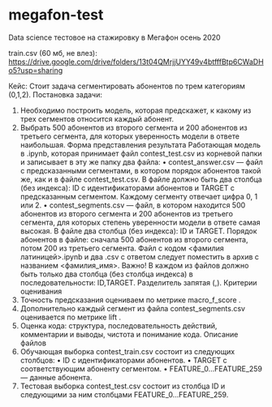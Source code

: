 # megafon-test
Data science тестовое на стажировку в Мегафон осень 2020

train.csv (60 мб, не влез): https://drive.google.com/drive/folders/13t04QMrjjUYY49v4btfffBtp6CWaDHo5?usp=sharing

Кейс:
Стоит задача сегментировать абонентов по трем категориям (0,1,2).
Постановка задачи:
1.	Необходимо построить модель, которая предскажет, к какому из трех сегментов относится каждый абонент.
2.	Выбрать 500 абонентов из второго сегмента и 200 абонентов из третьего сегмента, для которых уверенность модели в ответе наибольшая.
Форма представления результата
Работающая модель в .ipynb, которая принимает файл contest_test.csv из корневой папки и записывает в эту же папку два файла:
•	contest_answer.csv — файл с предсказанными сегментами, в котором порядок абонентов такой же, как и в файле contest_test.csv. В файле должно быть два столбца (без индекса): ID с идентификаторами абонентов и TARGET с предсказанным сегментом. Каждому сегменту отвечает цифра 0, 1 или 2.
•	contest_segments.csv — файл, в котором находится 500 абонентов из второго сегмента и 200 абонентов из третьего сегмента, для которых степень уверенности модели в ответе самая высокая. В файле два столбца (без индекса): ID и TARGET. Порядок абонентов в файле: сначала 500 абонентов из второго сегмента, потом 200 из третьего сегмента. 
Файл с кодом <фамилия латиницей>.ipynb и два .csv с ответом следует поместить в архив с названием <фамилия_имя>. 
Важно! В каждом из файлов должно быть только два столбца (без столбца индекса) в последовательности: ID,TARGET. Разделитель запятая (,).
Критерии оценивания
1.	Точность предсказания оцениваем по метрике macro_f_score .
2.	Дополнительно каждый сегмент из файла contest_segments.csv оценивается по метрике lift .
3.	Оценка кода: структура, последовательность действий, комментарии и выводы, чистота и понимание кода.
Описание файлов
1.	Обучающая выборка contest_train.csv состоит из следующих столбцов:
•	ID с идентификаторами абонентов.
•	TARGET с соответствующим абоненту сегментом. 
•	FEATURE_0…FEATURE_259 — данные абонента.
2.	Тестовая выборка contest_test.csv состоит из столбца ID и следующими за ним столбцами FEATURE_0…FEATURE_259.

